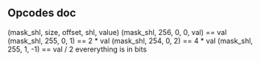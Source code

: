 ## Opcodes doc

(mask_shl, size, offset, shl, value)
(mask_shl, 256, 0, 0, val) == val
(mask_shl, 255, 0, 1) == 2 * val
(mask_shl, 254, 0, 2) == 4 * val
(mask_shl, 255, 1, -1) == val / 2
evererything is in bits
